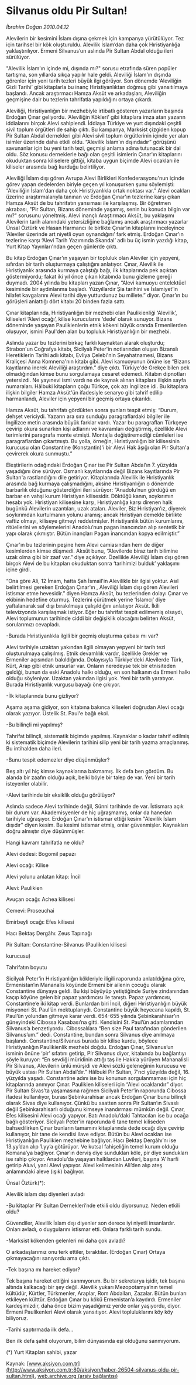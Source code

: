 # Silvanus oldu Pir Sultan!

*İbrahim Doğan 2010.04.12*

<div class="news-detail-text-todays">
 <div>
 </div>
 <div>
 </div>
 <div id="newsSpot">
  <font class="detail-spot">
   Alevilerin bir kesimini İslam dışına çekmek için kampanya yürütülüyor. Tez için tarihsel bir kök oluşturuldu. Alevilik İslam’dan daha çok Hıristiyanlığa yaklaştırılıyor. Ermeni Silvanus’un aslında Pir Sultan Abdal olduğu ileri sürülüyor.
  </font>
 </div>
 <div id="newsText">
  <font class="detail-text">
   <p class="MsoNormal">
    "Alevilik İslam'ın içinde mi, dışında mı?" sorusu etrafında süren popüler tartışma, son yıllarda sıkça yapılır hale geldi. Aleviliği İslam'ın dışında görenler için yeni tarih tezleri büyük ilgi görüyor. Son dönemde ‘Aleviliğin Gizli Tarihi’ gibi kitaplarla bu inanç Hıristiyanlıktan doğmuş gibi yansıtılmaya başlandı. Ancak araştırmacı Hamza Aksüt ve arkadaşları, Aleviliğin geçmişine dair bu tezlerin tahrifatla yapıldığını ortaya çıkardı.
   </p>
   <p class="MsoNormal">
    Aleviliği, Hıristiyanlığın bir mezhebiyle irtibatlı gösteren yazarların başında Erdoğan Çınar geliyordu. ‘Aleviliğin Kökleri’ gibi kitaplara imza atan yazarın iddialarını birçok Alevi sahiplendi. İddiaya Türkiye ve yurt dışındaki çeşitli sivil toplum örgütleri de sahip çıktı. Bu kampanya, Marksist çizgiden kopup Pir Sultan Abdal dernekleri gibi Alevi sivil toplum örgütlerinin içinde yer alan isimler üzerinde daha etkili oldu. “Alevilik İslam'ın dışındadır” görüşünü savunanlar için bu yeni tarih tezi, geçmişi anlama adına tutunacak bir dal oldu. Söz konusu derneklerle bağı olan çeşitli isimlerin Çınar'ın kitaplarını okuduktan sonra kiliselere gittiği, kitaba uygun biçimde Alevi ocakları ile kiliseler arasında bağ kurduğu belirtiliyor.
   </p>
   <p class="MsoNormal">
    Aleviliği İslam dışı gören Avrupa Alevi Birlikleri Konfederasyonu'nun içinde görev yapan dedelerden biriyle geçen yıl konuşurken şunu söylemişti: “Aleviliğin İslam'dan daha çok Hıristiyanlıkla ortak noktası var.” Alevi ocakları üzerine araştırmalarıyla tanınan ve Erdoğan Çınar'ın tezlerine karşı çıkan Hamza Aksüt de bu tahrifatın yansıması ile karşılaşmış. Bir öğretmen akrabası, "Pir Sultan, Bizans döneminde yaşamış, senin bu konuda bilgin var mı?" sorusunu yöneltmiş. Alevi inançlı Araştırmacı Aksüt, bu yaklaşımı Alevilerin tarih alanındaki yetersizliğine bağlamış ancak araştırmacı yazarlar Ünsal Öztürk ve Hasan Harmancı ile birlikte Çınar’ın kitaplarını inceleyince ‘Aleviler üzerinde art niyetli oyun oynandığını’ fark etmiş. Erdoğan Çınar'ın tezlerine karşı ‘Alevi Tarih Yazımında Skandal’ adlı bu üç ismin yazdığı kitap, Yurt Kitap Yayınları'ndan geçen günlerde çıktı.
   </p>
   <p class="MsoNormal">
    Bu kitap Erdoğan Çınar'ın yaşayan bir topluluk olan Aleviler için yepyeni, sıfırdan bir tarih oluşturmaya çalıştığını anlatıyor. Çınar, Alevilik ile Hıristiyanlık arasında kurmaya çalıştığı bağı, ilk kitaplarında pek açıktan göstermiyordu; fakat iki yıl önce çıkan kitabında bunu gizleme gereği duymadı. 2004 yılında bu kitapları yazan Çınar, “Alevi kamuoyu entelektüel kesiminde bir aydınlanma başladı. Yüzyıllardır Şia tarihini ve İslamiyet’in hilafet kavgalarını Alevi tarihi diye yutturdunuz bu millete.” diyor. Çınar’ın bu görüşleri anlattığı dört kitabı 20 binden fazla sattı.
   </p>
   <p class="MsoNormal">
    Çınar kitaplarında, Hıristiyanlığın bir mezhebi olan Paulikienliği ‘Alevilik’, kiliseleri ‘Alevi ocağı’, kilise kurucularını ‘dede’ olarak sunuyor. Bizans döneminde yaşayan Paulikienlerin etnik kökeni büyük oranda Ermenilerden oluşuyor, ismini Paul'den alan bu topluluk Hıristiyanlığın bir mezhebi.
   </p>
   <p class="MsoNormal">
    Aslında yazar bu tezlerini birkaç farklı kaynaktan alarak oluşturdu; Strabon'un Coğrafya kitabı, Sicilyalı Peter'in notlarından oluşan Bizanslı Heretiklerin Tarihi adlı kitabı, Evliya Çelebi'nin Seyahatnamesi, Bizans Kraliçesi Anna Komnena'nın kitabı gibi. Alevi kamuoyunun önüne ise “Bizans kayıtlarına inerek Aleviliği araştırdım.” diye çıktı. Türkiye'de Grekçe bilen pek olmadığından kimse bunu sorgulamaya cesaret edemedi. Kitabın dipnotları yetersizdi. Ne yayınevi ismi vardı ne de kaynak alınan kitaplara ilişkin sayfa numaraları. Hâlbuki kitapların çoğu Türkçe, çok azı İngilizce idi. Bu kitaplara ilişkin bilgiler Hamza Aksüt'ün ifadesiyle senaryo gibi tahrif edilip harmanlandı, Aleviler için yepyeni bir geçmiş ortaya çıkarıldı.
   </p>
   <p class="MsoNormal">
    Hamza Aksüt, bu tahrifatı gördükten sonra şunları tespit etmiş: “Durum, dehşet vericiydi. Yazarın ara sıra sunduğu paragraflardaki bilgiler ile İngilizce metin arasında büyük farklar vardı. Yazar bu paragrafları Türkçeye çevirip okura sunarken kişi adlarını ve kavramları değiştirmiş, özellikle Alevi terimlerini paragrafa monte etmişti. Montajla değiştiremediği cümleleri ise paragraflardan çıkartmıştı. Bu yolla, örneğin, Hıristiyanlığın bir kilisesinin kurucusu olan Constantine (Konstantin)'i bir Alevi Hak âşığı olan Pir Sultan'a çevirerek okura sunmuştu.”
   </p>
   <p class="MsoNormal">
    Eleştirilerin odağındaki Erdoğan Çınar ise Pir Sultan Abdal’ın 7. yüzyılda yaşadığını öne sürüyor. Osmanlı kayıtlarında değil Bizans kayıtlarında Pir Sultan'a rastlandığını dile getiriyor. Kitaplarında Alevilik ile Hıristiyanlık arasında bağ kurmaya çalışmadığını, aksine Hıristiyanlığın o dönemde barbarlık olduğunu gösterdiğini ileri sürüyor: “Anadolu’nun gördüğü en barbar en vahşi kurum Hıristiyan kilisesidir. Döktüğü kanın, soykırımın hesabı yok. Hıristiyan kilisesine karşı, Hıristiyanlığa karşı direnen halk bugünkü Alevilerin uzantıları, uzak ataları. Aleviler, Biz Hıristiyan’ız, diyerek soykırımdan kurtulmanın yolunu aramış; ancak Hıristiyan demekle birlikte vaftiz olmayı, kiliseye gitmeyi reddetmişler. Hıristiyanlık bütün kurumlarını, ritüellerini ve söylemelerini Anadolu’nun pagan inancından alıp sentetik bir yapı olarak çıkmıştır. Bütün inançları Pagan inancından kopya edilmiştir.”
   </p>
   <p class="MsoNormal">
    Çınar'ın bu tezlerinin peşine hem Alevi camiasından hem de diğer kesimlerden kimse düşmedi. Aksüt bunu, “Alevilerde biraz tarih bilimine uzak olma gibi bir zaaf var.” diye açıklıyor. Özellikle Aleviliği İslam dışı gören birçok Alevi de bu kitapları okuduktan sonra ‘tarihimizi bulduk’ yaklaşımı içine girdi.
   </p>
   <p class="MsoNormal">
    “Ona göre Ali, 12 İmam, hatta Şah İsmail'in Alevilikle bir ilgisi yoktur. Asıl belirtilmesi gereken Erdoğan Çınar'ın , Aleviliği İslam dışı gören Alevileri istismar etme hevesidir.” diyen Hamza Aksüt, bu tezlerinden dolayı Çınar ve ekibinin hedefine oturmuş. Tezlerini çürütmek yerine ‘İslamcı’ diye yaftalanarak saf dışı bırakılmaya çalışıldığını anlatıyor Aksüt. İkili televizyonda karşılaşmak istiyor. Eğer bu tahrifat tespit edilmemiş olsaydı, Alevi toplumunun tarihinde ciddi bir değişiklik olacağını belirten Aksüt, sorularımızı cevapladı.
   </p>
   <p class="MsoNormal">
    -Burada Hıristiyanlıkla
    <span>
    </span>
    ilgili bir geçmiş oluşturma çabası mı var?
   </p>
   <p class="MsoNormal">
    Alevi tarihiyle uzaktan yakından ilgili olmayan yepyeni bir tarih tezi oluşturulmaya çalışılmış. Etnik devamlılık vardır, özellikle Grekler ve Ermeniler açısından bakıldığında. Dolayısıyla Türkiye'deki Alevilerde Türk, Kürt, Arap gibi etnik unsurlar var. Onların neredeyse tek bir etnisiteden geldiği, bunun da eski Anadolu halkı olduğu, en son halkanın da Ermeni halkı olduğu söyleniyor. Uzaktan yakından ilgisi yok. Yeni bir tarih yaratıyor. Burada Hıristiyanlık vurgusu bayağı öne çıkıyor.
   </p>
   <p class="MsoNormal">
    -İlk kitaplarında bunu gizliyor?
   </p>
   <p class="MsoNormal">
    Aşama aşama gidiyor, son kitabına bakınca kiliseleri doğrudan Alevi ocağı olarak yazıyor. Üstelik St. Paul'e bağlı ekol.
   </p>
   <p class="MsoNormal">
    -Bu bilinçli mi yapılmış?
   </p>
   <p class="MsoNormal">
    Tahrifat bilinçli, sistematik biçimde yapılmış. Kaynaklar o kadar tahrif edilmiş ki sistematik biçimde Alevilerin tarihini silip yeni bir tarih yazma amaçlanmış. Bu intihalden daha ileri.
   </p>
   <p class="MsoNormal">
    -Bunu tespit edemezler diye düşünmüşler?
   </p>
   <p class="MsoNormal">
    Beş altı yıl hiç kimse kaynaklarına bakmamış. İlk defa ben gördüm. Bu alanda bir zaafın olduğu açık, belki böyle bir talep de var. Yeni bir tarih isteyenler olabilir.
   </p>
   <p class="MsoNormal">
    -Alevi tarihinde bir eksiklik olduğu görülüyor?
   </p>
   <p class="MsoNormal">
    Aslında sadece Alevi tarihinde değil, Sünni tarihinde de var. İstismara açık bir durum var. Akademisyenler de hiç uğraşmamış, onlar da hanedan tarihiyle uğraşıyor. Erdoğan Çınar'ın istismar ettiği kesim "Alevilik İslam dışıdır" diyen kesim. Bu kesimi istismar etmiş, onlar güvenmişler. Kaynakları doğru almıştır diye düşünmüşler.
   </p>
   <p class="MsoNormal">
   </p>
   <p class="MsoNormal">
   </p>
   <p class="MsoNormal">
    Hangi kavram tahrifatla ne oldu?
   </p>
   <p class="MsoNormal">
   </p>
   <p class="MsoNormal">
    Alevi dedesi: Bogomil papazı
   </p>
   <p class="MsoNormal">
    Alevi ocağı: Kilise
   </p>
   <p class="MsoNormal">
    Alevi yolunu anlatan kitap: İncil
   </p>
   <p class="MsoNormal">
    Alevi: Paulikien
   </p>
   <p class="MsoNormal">
    Avuçan ocağı: Achea kilisesi
   </p>
   <p class="MsoNormal">
    Cemevi: Proseuchai
   </p>
   <p class="MsoNormal">
    Emirbeyli ocağı: Efes kilisesi
   </p>
   <p class="MsoNormal">
    Hacı Bektaş Dergâhı: Zeus Tapınağı
   </p>
   <p class="MsoNormal">
    Pir Sultan: Constantine-Silvanus (Paulikien kilisesi
   </p>
   <p class="MsoNormal">
    kurucusu)
   </p>
   <p class="MsoNormal">
   </p>
   <p class="MsoNormal">
   </p>
   <p class="MsoNormal">
    Tahrifatın boyutu
   </p>
   <p class="MsoNormal">
   </p>
   <p class="MsoNormal">
    Sicilyalı Peter’in Hıristiyanlığın kökleriyle iligili raporunda anlatıldığına göre, Ermenistan’ın Mananalis köyünde Ermeni bir ailenin çocuğu olarak Constantine dünyaya geldi. Bu kişi büyüyüp yetiştiğinde Suriye zindanından kaçıp köyüne gelen bir papaz yardımcısı ile tanıştı. Papaz yardımcısı, Constantine’e iki kitap verdi. Bunlardan biri İncil, diğeri Hıristiyanlığın büyük misyoneri St. Paul’ün mektuplarıydı. Constantine büyük heyecana kapıldı, St. Paul’ün yolundan gitmeye karar verdi. 654-655 yılında Şebinkarahisar’ın güneyindeki Cibossa Kasabası’na gitti. Kendisini St. Paul’ün adamlarından Silvanus’a benzetiyordu. Cibossalılara “Ben size Paul tarafından gönderilen Silvanus’um.” dedi. Constantine, bundan sonra Silvanus diye anılmaya başlandı. Constantine/Silvanus burada bir kilise kurdu, böylece Hıristiyanlığın Paulikienlik mezhebi doğdu. Erdoğan Çınar, Silvanus’un isminin önüne ‘pir’ sıfatını getirip, Pir Silvanus diyor, kitabında bu bağlantıyı şöyle kuruyor: “En sevdiği müridinin attığı taş ile Hakk’a yürüyen Mananalisli Pir Silvanus, Alevilerin ünlü mürşidi ve Alevi sözlü geleneğinin kurucusu ve büyük ustası Pir Sultan Abdal’dır.” Hâlbuki Pir Sultan, 7’nci yüzyılda değil, 16. yüzyılda yaşadı. Constantine adını ise bu konunun sorgulanmaması için hiç kitaplarında anmıyor Çınar. Paulikien kiliseleri için “Alevi ocaklarıdır” diyor. Pir Sultan Sivas’ta yaşamasına rağmen Sicilyalı Peter’in raporunda Cibossa ifadesi kullanılıyor, burası Şebinkarahisar ancak Erdoğan Çınar bunu bilinçli olarak Sivas diye kullanıyor. Çünkü bu saatten sonra Pir Sultan’ın Sivaslı değil Şebinkarahisarlı olduğunu kimseye inandırması mümkün değil. Çınar, Efes kilisesini Alevi ocağı yapıyor. Batı Anadolu’daki Tahtacıları ise bu ocağa bağlı gösteriyor. Sicilyalı Peter’in raporunda 6 tane temel kiliseden bahsedilirken Çınar bunların tamamını kitaplarında
    <span>
    </span>
    dede ocağı diye çevirip kullanıyor, bir tane de kendisi ilave ediyor. Bütün bu Alevi ocakları ise Hıristiyanlığın Paulikien mezhebine bağlıyor. Hacı Bektaş Dergâhı’nı ise 13.yy’dan alıp 1.yy’a götürüyor. Ve kutsal fahişeliğin temel kurum olduğu Komana’ya bağlıyor. Çınar’ın derviş diye sundukları köle, pir diye sundukları ise rahip çıkıyor. Anadolu’da yaşayan halklardan Luvileri, başına ‘A’ harfi getirip Aluvi, yani Alevi yapıyor. Alevi kelimesinin Ali’den alıp ateş anlamındaki aleve (ışık) bağlıyor.
   </p>
   <p class="MsoNormal">
    Ünsal Öztürk(*):
   </p>
   <p class="MsoNormal">
    Alevilik islam dışı diyenleri avladı
   </p>
   <p class="MsoNormal">
   </p>
   <p class="MsoNormal">
    -Bu kitaplar Pir Sultan Dernekleri’nde etkili oldu diyorsunuz. Neden etkili oldu?
   </p>
   <p class="MsoNormal">
    Güvendiler, Alevilik İslam dışı diyenler son derece iyi niyetli insanlardır. Onları avladı, o duygularını istismar etti. Onlara farklı tarih sundu.
   </p>
   <p class="MsoNormal">
    -Marksist kökenden gelenleri mi daha çok avladı?
   </p>
   <p class="MsoNormal">
    O arkadaşlarımız onu terk ettiler, bıraktılar. (Erdoğan Çınar) Ortaya çıkmayacağını sanıyordu ama çıktı.
   </p>
   <p class="MsoNormal">
    -Tek başına mı hareket ediyor?
   </p>
   <p class="MsoNormal">
    Tek başına hareket ettiğini sanmıyorum. Bu bir sekretarya işidir, tek başına altında kalkacağı bir şey değil. Alevilik yukarı Mezopotamya’nın temel kültüdür, Kürtler, Türkmenler, Araplar, Rom Abdalları, Zazalar. Bütün bunları etkileyen külttür. Erdoğan Çınar bu kökü Ermenistan’a kaydırdı. Ermeniler kardeşimizdir, daha önce bizim yaşadığımız yerde onlar yaşıyordu, diyor. Ermeni Paulikenleri Alevi olarak yansıtıyor. Alevi topluluklarını köy köy biliyoruz.
   </p>
   <p class="MsoNormal">
    -Tarihi saptırmada ilk defa…
   </p>
   <p class="MsoNormal">
    Ben ilk defa şahit oluyorum, bilim dünyasında eşi olduğunu sanmıyorum.
   </p>
   <p class="MsoNormal">
   </p>
   <p class="MsoNormal">
    (*) Yurt Kitapları sahibi, yazar
   </p>
  </font>
 </div>
 <div>
 </div>
 <div>
 </div>
</div>


Kaynak: [www.aksiyon.com.tr](http://www.aksiyon.com.tr:80/aksiyon/haber-26504-silvanus-oldu-pir-sultan.html), [web.archive.org (arşiv bağlantısı)](http://web.archive.org/web/20140125172645/http://www.aksiyon.com.tr:80/aksiyon/haber-26504-silvanus-oldu-pir-sultan.html)
